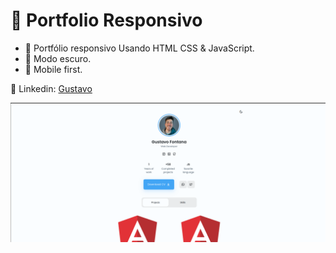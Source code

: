 # 🚀 Portfolio Responsivo

- 🎨 Portfólio responsivo Usando HTML CSS & JavaScript.
- 🙈 Modo escuro.
- 📱 Mobile first.

📌 Linkedin: [Gustavo](https://www.linkedin.com/in/gustaaes)

![preview img](/preview.png)
